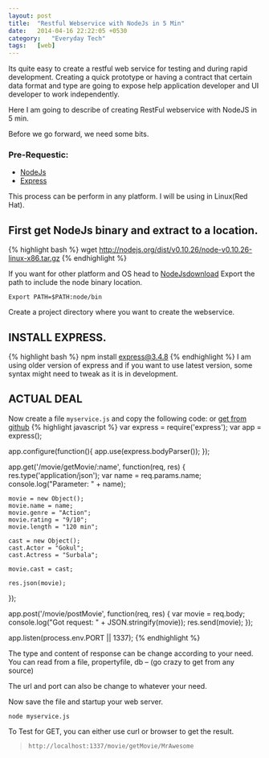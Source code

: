 ```yaml
---
layout: post
title:  "Restful Webservice with NodeJs in 5 Min"
date:   2014-04-16 22:22:05 +0530
category:	"Everyday Tech"
tags:	[web]
---
```

Its quite easy to create a restful web service for testing and during rapid development. Creating a quick prototype or having a contract that certain data format and type are going to expose help application developer and UI developer to work independently.

Here I am going to describe of creating RestFul webservice with NodeJS in 5 min.

Before we go forward, we need some bits.

### Pre-Requestic:
* [NodeJs][NodeJs]
* [Express][Express]

This process can be perform in any platform. I will be using in Linux(Red Hat).

## First get NodeJs binary and extract to a location.
{% highlight bash %}
wget http://nodejs.org/dist/v0.10.26/node-v0.10.26-linux-x86.tar.gz
{% endhighlight %}

If you want for other platform and OS head to [NodeJsdownload][NodeJsdownload]
Export the path to include the node binary location.

`Export PATH=$PATH:node/bin`

Create a project directory where you want to create the webservice.

## INSTALL EXPRESS.
{% highlight bash %}
npm install express@3.4.8
{% endhighlight %}
I am using older version of express and if you want to use latest version, some syntax might need to tweak as it is in development.

## ACTUAL DEAL
Now create a file `myservice.js` and copy the following code: or [get from github](https://github.com/ningthoujam-lokhendro/dump/blob/master/NodeJs/Web%20service%20example/myservice.js)
{% highlight javascript %}
var express = require('express');
var app = express();

app.configure(function(){
	app.use(express.bodyParser());
});

app.get('/movie/getMovie/:name', function(req, res) {
	res.type('application/json');
	var name = req.params.name;
	console.log("Parameter: " + name);	

	movie = new Object();
	movie.name = name;
	movie.genre = "Action";
	movie.rating = "9/10";
	movie.length = "120 min";	

	cast = new Object();
	cast.Actor = "Gokul";
	cast.Actress = "Surbala";	

	movie.cast = cast;	

	res.json(movie);
});

app.post('/movie/postMovie', function(req, res) {
	var movie = req.body;
	console.log("Got request: " + JSON.stringify(movie));
	res.send(movie);
});

app.listen(process.env.PORT || 1337);
{% endhighlight %}

The type and content of response can be change according to your need. You can read from a file, propertyfile, db – (go crazy to get from any source)

The url and port can also be change to whatever your need.

Now save the file and startup your web server.

`node myservice.js`

To Test for GET, you can either use curl or browser to get the result.

>`http://localhost:1337/movie/getMovie/MrAwesome`

[NodeJs]: https://nodejs.org
[NodeJsdownload]: https://nodejs.org/en/download/
[Express]: http://expressjs.com/
